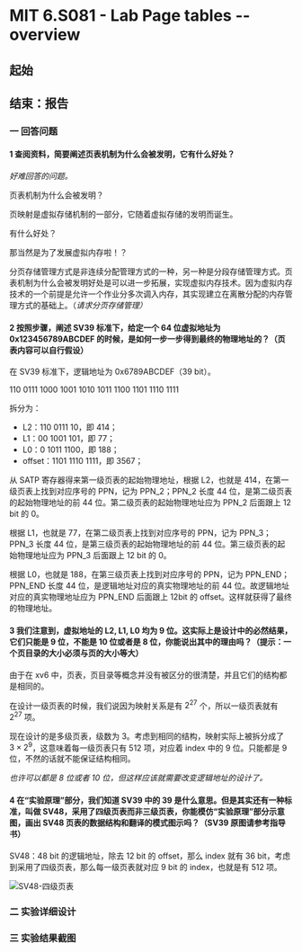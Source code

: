 # MIT 6.S081 - Lab Page tables -- overview

## 起始

## 结束：报告

### 一 回答问题

#### 1 查阅资料，简要阐述页表机制为什么会被发明，它有什么好处？

*好难回答的问题。*

页表机制为什么会被发明？

页映射是虚拟存储机制的一部分，它随着虚拟存储的发明而诞生。

有什么好处？

那当然是为了发展虚拟内存啦！？

分页存储管理方式是非连续分配管理方式的一种，另一种是分段存储管理方式。页表机制为什么会被发明好处是可以进一步拓展，实现虚拟内存技术。因为虚拟内存技术的一个前提是允许一个作业分多次调入内存，其实现建立在离散分配的内存管理方式的基础上。（*请求分页存储管理）*

#### 2 按照步骤，阐述 SV39 标准下，给定一个 64 位虚拟地址为 0x123456789ABCDEF 的时候，是如何一步一步得到最终的物理地址的？（页表内容可以自行假设）

在 SV39 标准下，逻辑地址为 0x6789ABCDEF（39 bit）。

110 0111 1000 1001 1010 1011 1100 1101 1110 1111

拆分为：

- L2：110 0111 10，即 414；
- L1：00 1001 101，即 77；
- L0：0 1011 1100，即 188；
- offset：1101 1110 1111，即 3567；

从 SATP 寄存器得来第一级页表的起始物理地址，根据 L2，也就是 414，在第一级页表上找到对应序号的 PPN，记为 PPN_2；PPN_2 长度 44 位，是第二级页表的起始物理地址的前 44 位。第二级页表的起始物理地址应为 PPN_2 后面跟上 12 bit 的 0。

根据 L1，也就是 77，在第二级页表上找到对应序号的 PPN，记为 PPN_3；PPN_3 长度 44 位，是第三级页表的起始物理地址的前 44 位。第三级页表的起始物理地址应为 PPN_3 后面跟上 12 bit 的 0。

根据 L0，也就是 188，在第三级页表上找到对应序号的 PPN，记为 PPN_END；PPN_END 长度 44 位，是逻辑地址对应的真实物理地址的前 44 位。故逻辑地址对应的真实物理地址应为 PPN_END 后面跟上 12bit 的 offset。这样就获得了最终的物理地址。

#### 3 我们注意到，虚拟地址的 L2, L1, L0 均为 9 位。这实际上是设计中的必然结果，它们只能是 9 位，不能是 10 位或者是 8 位，你能说出其中的理由吗？（提示：一个页目录的大小必须与页的大小等大）

由于在 xv6 中，页表，页目录等概念并没有被区分的很清楚，并且它们的结构都是相同的。

在设计一级页表的时候，我们说因为映射关系是有 $2^{27}$ 个，所以一级页表就有 $2^{27}$ 项。

现在设计的是多级页表，级数为 3。考虑到相同的结构，映射实际上被拆分成了 $3 \times 2^9$，这意味着每一级页表只有 512 项，对应着 index 中的 9 位。只能都是 9 位，不然的话就不能保证结构相同。

*也许可以都是 8 位或者 10 位，但这样应该就需要改变逻辑地址的设计了。*

#### 4 在“实验原理”部分，我们知道 SV39 中的 39 是什么意思。但是其实还有一种标准，叫做 SV48，采用了四级页表而非三级页表，你能模仿“实验原理”部分示意图，画出 SV48 页表的数据结构和翻译的模式图示吗？（SV39 原图请参考指导书）

SV48：48 bit 的逻辑地址，除去 12 bit 的 offset，那么 index 就有 36 bit，考虑到采用了四级页表，那么每一级页表就对应 9 bit 的 index，也就是有 512 项。

![SV48-四级页表](https://typora-1304621073.cos.ap-guangzhou.myqcloud.com/typora/SV48-%E5%9B%9B%E7%BA%A7%E9%A1%B5%E8%A1%A8.jpg)

### 二 实验详细设计

### 三 实验结果截图

